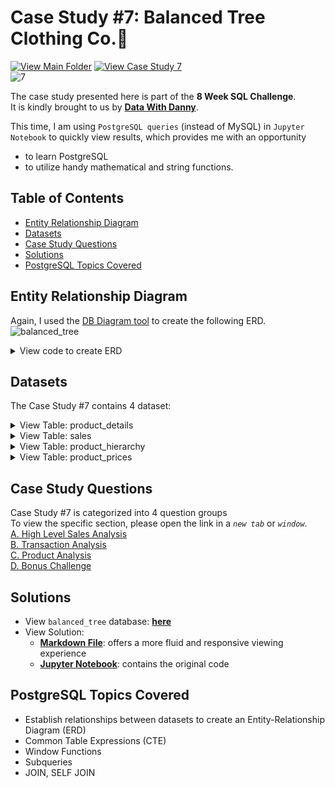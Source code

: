 # Case Study #7: Balanced Tree Clothing Co.🌲</br>
[![View Main Folder](https://img.shields.io/badge/View-Main_Folder-F5788D.svg?logo=GitHub)](https://github.com/chanronnie/8WeekSQLChallenge)
[![View Case Study 7](https://img.shields.io/badge/View-Case_Study_7-06816E)](https://8weeksqlchallenge.com/case-study-7/)</br>
![7](https://github.com/chanronnie/8WeekSQLChallenge/assets/121308347/d355752c-2e17-4706-a6cf-f92310e84fa1)



The case study presented here is part of the **8 Week SQL Challenge**.\
It is kindly brought to us by [**Data With Danny**](https://8weeksqlchallenge.com).

This time, I am using `PostgreSQL queries` (instead of MySQL) in `Jupyter Notebook` to quickly view results, which provides me with an opportunity 
  - to learn PostgreSQL
  - to utilize handy mathematical and string functions.



## Table of Contents
* [Entity Relationship Diagram](#entity-relationship-diagram)
* [Datasets](#datasets)
* [Case Study Questions](#case-study-questions)
* [Solutions](#solutions)
* [PostgreSQL Topics Covered](#postgresql-topics-covered)

## Entity Relationship Diagram
Again, I used the [DB Diagram tool](https://dbdiagram.io/home) to create the following ERD.
![balanced_tree](https://github.com/chanronnie/8WeekSQLChallenge/assets/121308347/9867786d-6078-42f8-abf5-3565768d2832)



<details>
<summary>View code to create ERD</summary>
  
Here is the code that I used for creating the ERD for all the Balanced Tree datasets on DB Diagram tool

```markdown
TABLE product_hierarchy {
  "id" INTEGER
  "parent_id" INTEGER
  "level_text" VARCHAR(19)
  "level_name" VARCHAR(8)
}

TABLE product_prices {
  "id" INTEGER
  "product_id" VARCHAR(6)
  "price" INTEGER
}

TABLE product_details {
  "product_id" VARCHAR(6)
  "price" INTEGER
  "product_name" VARCHAR(32)
  "category_id" INTEGER
  "segment_id" INTEGER
  "style_id" INTEGER
  "category_name" VARCHAR(6)
  "segment_name" VARCHAR(6)
  "style_name" VARCHAR(19)
  }

TABLE sales {
  "prod_id" VARCHAR(6)
  "qty" INTEGER
  "price" INTEGER
  "discount" INTEGER
  "member" BOOLEAN
  "txn_id" VARCHAR(6)
  "start_txn_time" TIMESTAMP
}

# Establish relationships between datasets
REF: sales.prod_id > product_details.product_id
REF: product_hierarchy.id - product_prices.id
```

</details>


## Datasets
The Case Study #7 contains 4 dataset:

<details>
  <summary>View Table: product_details</summary>

The `product_details` dataset lists the product information.
  
product_id | price | product_name | category_id | segment_id | style_id | category_name | segment_name | style_name
--- | --- | --- | --- | --- | --- | --- | --- | ---  
c4a632 | 13 | Navy Oversized Jeans - Womens | 1 | 3 | 7	 | Womens | Jeans | Navy Oversized
e83aa3 | 32 | Black Straight Jeans - Womens | 1 | 3 | 8 | Womens | Jeans | Black Straight
e31d39 | 10 | Cream Relaxed Jeans - Womens | 1 | 3 | 9 | Womens | Jeans | Cream Relaxed
d5e9a6 | 23 | Khaki Suit Jacket - Womens | 1 | 4 | 10 | Womens | Jacket | Khaki Suit
72f5d4 | 19 | Indigo Rain Jacket - Womens | 1 | 4 | 11 | Womens | Jacket | Indigo Rain
9ec847 | 54 | Grey Fashion Jacket - Womens | 1 | 4 | 12 | Womens | Jacket | Grey Fashion
5d267b | 40 | White Tee Shirt - Mens | 2 | 5 | 13 | Mens | Shirt | White Tee
c8d436 | 10 | Teal Button Up Shirt - Mens | 2 | 5 | 14 | Mens | Shirt | Teal Button Up
2a2353 | 57 | Blue Polo Shirt - Mens | 2 | 5 | 15 | Mens | Shirt | Blue Polo
f084eb | 36 | Navy Solid Socks - Mens | 2 | 6 | 16 | Mens | Socks | Navy Solid
b9a74d | 17 | White Striped Socks - Mens | 2 | 6 | 17 | Mens | Socks | White Striped
2feb6b | 29 | Pink Fluro Polkadot Socks - Mens | 2 | 6 | 18 | Mens | Socks | Pink Fluro Polkadot

  
</details>

<details>
  <summary>View Table: sales</summary>

The `sales` dataset lists product level information (transactions made for Balanced Tree Co.)

prod_id | qty | price | discount | member | txn_id | start_txn_time
  --- | --- | --- | --- | --- | --- | --- 
c4a632 | 4 | 13 | 17 | t | 54f307 | 2021-02-13 01:59:43.296
5d267b | 4 | 40 | 17 | t | 54f307 | 2021-02-13 01:59:43.296
b9a74d | 4 | 17 | 17 | t | 54f307 | 2021-02-13 01:59:43.296
2feb6b | 2 | 29 | 17 | t | 54f307 | 2021-02-13 01:59:43.296
c4a632 | 5 | 13 | 21 | t | 26cc98 | 2021-01-19 01:39:00.3456
e31d39 | 2 | 10 | 21 | t | 26cc98 | 2021-01-19 01:39:00.3456
72f5d4 | 3 | 19 | 21 | t | 26cc98 | 2021-01-19 01:39:00.3456
2a2353 | 3 | 57 | 21 | t | 26cc98 | 2021-01-19 01:39:00.3456
f084eb | 3 | 36 | 21 | t | 26cc98 | 2021-01-19 01:39:00.3456
c4a632 | 1 | 13 | 21 | f | ef648d | 2021-01-27 02:18:17.1648
  
</details>


<details>
  <summary>View Table: product_hierarchy</summary>

The `product_hierarchy` dataset will be used to answer the **Bonus Question** to recreate the `product_details` dataset.

id | parent_id | level_text | level_name
--- | --- | --- | --- 
1 | | Womens | Category
2 | | Mens | Category
3 | 1 | Jeans | Segment
4 | 1 | Jacket | Segment
5 | 2 | Shirt | Segment
6 | 2 | Socks | Segment
7 | 3 | Navy Oversized | Style
8 | 3 | Black Straight | Style
9 | 3 | Cream Relaxed | Style
10 | 4 | Khaki Suit | Style
11 | 4 | Indigo Rain | Style
12 | 4 | Grey Fashion | Style
13 | 5 | White Tee | Style
14 | 5 | Teal Button Up | Style
15 | 5 | Blue Polo | Style
16 | 6 | Navy Solid | Style
17 | 6 | White Striped | Style
18 | 6 | Pink Fluro Polkadot | Style
  
</details>

<details>
  <summary>View Table: product_prices</summary>
  
The `product_prices` dataset will be used to answer the **Bonus Question** to recreate the `product_details` dataset.
  
id | product_id | price
--- | --- | ---
7 | c4a632 | 13
8 | e83aa3 | 32
9 | e31d39 | 10
10 | d5e9a6 | 23
11 | 72f5d4 | 19
12 | 9ec847 | 54
13 | 5d267b | 40
14 | c8d436 | 10
15 | 2a2353 | 57
16 | f084eb | 36
17 | b9a74d | 17
18 | 2feb6b | 29

</details>




## Case Study Questions
Case Study #7 is categorized into 4 question groups\
To view the specific section, please open the link in a *`new tab`* or *`window`*.\
[A. High Level Sales Analysis](CaseStudy7_solutions.md#A)\
[B. Transaction Analysis](CaseStudy7_solutions.md#B)\
[C. Product Analysis](CaseStudy7_solutions.md#C)\
[D. Bonus Challenge](CaseStudy7_solutions.md#D)


## Solutions
- View `balanced_tree` database: [**here**](CaseStudy7_schema.sql)
- View Solution:
    - [**Markdown File**](CaseStudy7_solutions.md): offers a more fluid and responsive viewing experience
    - [**Jupyter Notebook**](CaseStudy7_solutions.ipynb): contains the original code


## PostgreSQL Topics Covered
- Establish relationships between datasets to create an Entity-Relationship Diagram (ERD)
- Common Table Expressions (CTE)
- Window Functions
- Subqueries
- JOIN, SELF JOIN
